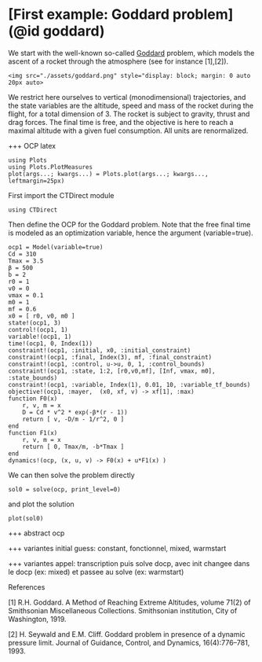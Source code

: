 # [First example: Goddard problem](@id goddard)

We start with the well-known so-called [Goddard](http//en.wikipedia.org/wiki/Robert_H._Goddard) problem, which models the ascent of a rocket through the atmosphere (see for instance [1],[2]).

```@raw html
<img src="./assets/goddard.png" style="display: block; margin: 0 auto 20px auto>
```

We restrict here ourselves to  vertical (monodimensional) trajectories, and the state variables are the altitude, speed and mass of the rocket during the flight, for a total dimension of 3. The rocket is subject to gravity, thrust and drag forces. The final time is free, and the objective is here to reach a maximal altitude with a given fuel consumption. All units are renormalized.

+++ OCP latex
```math

```

```@setup main
using Plots
using Plots.PlotMeasures
plot(args...; kwargs...) = Plots.plot(args...; kwargs..., leftmargin=25px)
```

First import the CTDirect module
```@example main
using CTDirect
```
Then define the OCP for the Goddard problem. Note that the free final time is modeled as an optimization variable, hence the argument (variable=true).
```@example main
ocp1 = Model(variable=true)
Cd = 310
Tmax = 3.5
β = 500
b = 2
r0 = 1
v0 = 0
vmax = 0.1
m0 = 1
mf = 0.6
x0 = [ r0, v0, m0 ]
state!(ocp1, 3)
control!(ocp1, 1)
variable!(ocp1, 1)
time!(ocp1, 0, Index(1))
constraint!(ocp1, :initial, x0, :initial_constraint)
constraint!(ocp1, :final, Index(3), mf, :final_constraint)
constraint!(ocp1, :control, u->u, 0, 1, :control_bounds)
constraint!(ocp1, :state, 1:2, [r0,v0,mf], [Inf, vmax, m0], :state_bounds)
constraint!(ocp1, :variable, Index(1), 0.01, 10, :variable_tf_bounds)
objective!(ocp1, :mayer,  (x0, xf, v) -> xf[1], :max)
function F0(x)
    r, v, m = x
    D = Cd * v^2 * exp(-β*(r - 1))
    return [ v, -D/m - 1/r^2, 0 ]
end
function F1(x)
    r, v, m = x
    return [ 0, Tmax/m, -b*Tmax ]
end
dynamics!(ocp, (x, u, v) -> F0(x) + u*F1(x) )
```

We can then solve the problem directly
```@example main
sol0 = solve(ocp, print_level=0)
```
and plot the solution
```@example main
plot(sol0)
```
+++ abstract ocp

+++ variantes initial guess: constant, fonctionnel, mixed, warmstart

+++ variantes appel: transcription puis solve docp, avec init changee dans le docp (ex: mixed) et passee au solve (ex: warmstart)



References

[1] R.H. Goddard. A Method of Reaching Extreme Altitudes, volume 71(2) of Smithsonian Miscellaneous Collections. Smithsonian institution, City of Washington, 1919.

[2] H. Seywald and E.M. Cliff. Goddard problem in presence of a dynamic pressure limit. Journal of Guidance, Control, and Dynamics, 16(4):776–781, 1993.